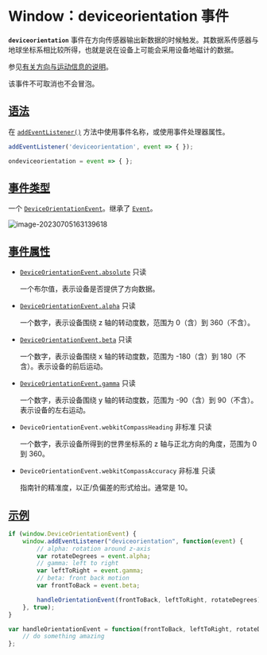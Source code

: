# Window：deviceorientation 事件

**`deviceorientation`** 事件在方向传感器输出新数据的时候触发。其数据系传感器与地球坐标系相比较所得，也就是说在设备上可能会采用设备地磁计的数据。

参见[有关方向与运动信息的说明](https://developer.mozilla.org/zh-CN/docs/Web/API/Device_orientation_events/Orientation_and_motion_data_explained)。

该事件不可取消也不会冒泡。

## [语法](https://developer.mozilla.org/zh-CN/docs/Web/API/Window/deviceorientation_event#语法)

在 [`addEventListener()`](https://developer.mozilla.org/zh-CN/docs/Web/API/EventTarget/addEventListener) 方法中使用事件名称，或使用事件处理器属性。

```js
addEventListener('deviceorientation', event => { });

ondeviceorientation = event => { };
```

## [事件类型](https://developer.mozilla.org/zh-CN/docs/Web/API/Window/deviceorientation_event#事件类型)

一个 [`DeviceOrientationEvent`](https://developer.mozilla.org/zh-CN/docs/Web/API/DeviceOrientationEvent)。继承了 [`Event`](https://developer.mozilla.org/zh-CN/docs/Web/API/Event)。

![image-20230705163139618](https://images-1305186932.cos.ap-beijing.myqcloud.com/images/202307051631240.png)

## [事件属性](https://developer.mozilla.org/zh-CN/docs/Web/API/Window/deviceorientation_event#事件属性)

-   [`DeviceOrientationEvent.absolute`](https://developer.mozilla.org/zh-CN/docs/Web/API/DeviceOrientationEvent/absolute) 只读

    一个布尔值，表示设备是否提供了方向数据。

-   [`DeviceOrientationEvent.alpha`](https://developer.mozilla.org/zh-CN/docs/Web/API/DeviceOrientationEvent/alpha) 只读

    一个数字，表示设备围绕 z 轴的转动度数，范围为 0（含）到 360（不含）。

-   [`DeviceOrientationEvent.beta`](https://developer.mozilla.org/zh-CN/docs/Web/API/DeviceOrientationEvent/beta) 只读

    一个数字，表示设备围绕 x 轴的转动度数，范围为 -180（含）到 180（不含）。表示设备的前后运动。

-   [`DeviceOrientationEvent.gamma`](https://developer.mozilla.org/zh-CN/docs/Web/API/DeviceOrientationEvent/gamma) 只读

    一个数字，表示设备围绕 y 轴的转动度数，范围为 -90（含）到 90（不含）。表示设备的左右运动。

-   `DeviceOrientationEvent.webkitCompassHeading` 非标准 只读

    一个数字，表示设备所得到的世界坐标系的 z 轴与正北方向的角度，范围为 0 到 360。

-   `DeviceOrientationEvent.webkitCompassAccuracy` 非标准 只读

    指南针的精准度，以正/负偏差的形式给出。通常是 10。

## [示例](https://developer.mozilla.org/zh-CN/docs/Web/API/Window/deviceorientation_event#示例)

```js
if (window.DeviceOrientationEvent) {
    window.addEventListener("deviceorientation", function(event) {
        // alpha: rotation around z-axis
        var rotateDegrees = event.alpha;
        // gamma: left to right
        var leftToRight = event.gamma;
        // beta: front back motion
        var frontToBack = event.beta;

        handleOrientationEvent(frontToBack, leftToRight, rotateDegrees);
    }, true);
}

var handleOrientationEvent = function(frontToBack, leftToRight, rotateDegrees) {
    // do something amazing
};
```